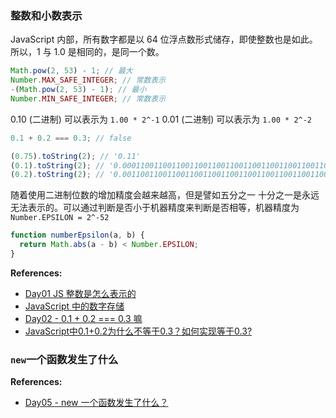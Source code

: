 ### 整数和小数表示

JavaScript 内部，所有数字都是以 64 位浮点数形式储存，即使整数也是如此。所以，1 与 1.0 是相同的，是同一个数。

```js
Math.pow(2, 53) - 1; // 最大
Number.MAX_SAFE_INTEGER; // 常数表示
-(Math.pow(2, 53) - 1); // 最小
Number.MIN_SAFE_INTEGER; // 常数表示
```

0.10 (二进制) 可以表示为 `1.00 * 2^-1`
0.01 (二进制) 可以表示为 `1.00 * 2^-2`

```js
0.1 + 0.2 === 0.3; // false

(0.75).toString(2); // '0.11'
(0.1).toString(2); // '0.0001100110011001100110011001100110011001100110011001101'
(0.2).toString(2); // '0.001100110011001100110011001100110011001100110011001101'
```

随着使用二进制位数的增加精度会越来越高，但是譬如五分之一 十分之一是永远无法表示的。可以通过判断是否小于机器精度来判断是否相等，机器精度为`Number.EPSILON = 2^-52`

```js
function numberEpsilon(a, b) {
  return Math.abs(a - b) < Number.EPSILON;
}
```

**References:**

- [Day01 JS 整数是怎么表示的](https://juejin.cn/post/7048191028280426526)
- [JavaScript 中的数字存储](https://fengmumu1.github.io/2018/06/30/js-number/)
- [Day02 - 0.1 + 0.2 === 0.3 嘛](https://juejin.cn/post/7048554678858022925)
- [JavaScript中0.1+0.2为什么不等于0.3？如何实现等于0.3?](https://aiguangyuan.blog.csdn.net/article/details/121323574)

### `new`一个函数发生了什么



**References:**
- [Day05 - new 一个函数发生了什么？](https://juejin.cn/post/7049731312801808420)